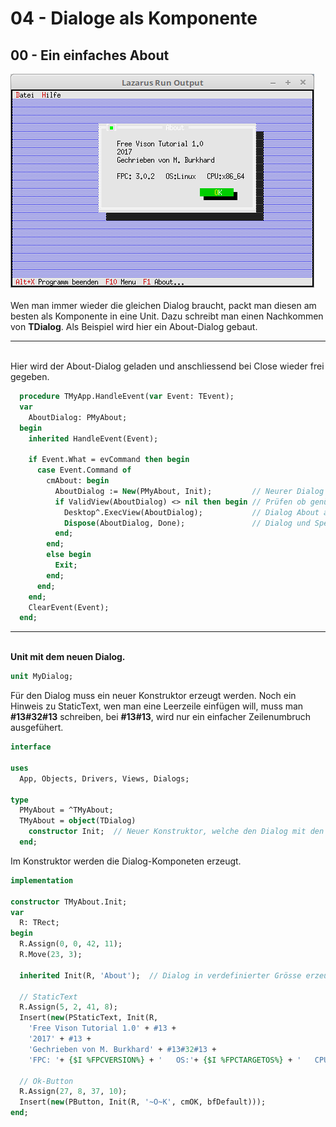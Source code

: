 # 04 - Dialoge als Komponente
## 00 - Ein einfaches About

<img src="image.png" alt="Selfhtml"><br><br>
Wen man immer wieder die gleichen Dialog braucht, packt man diesen am besten als Komponente in eine Unit.
Dazu schreibt man einen Nachkommen von <b>TDialog</b>.
Als Beispiel wird hier ein About-Dialog gebaut.
<hr><br>
Hier wird der About-Dialog geladen und anschliessend bei Close wieder frei gegeben.

```pascal
  procedure TMyApp.HandleEvent(var Event: TEvent);
  var
    AboutDialog: PMyAbout;
  begin
    inherited HandleEvent(Event);

    if Event.What = evCommand then begin
      case Event.Command of
        cmAbout: begin
          AboutDialog := New(PMyAbout, Init);         // Neurer Dialog erzeugen.
          if ValidView(AboutDialog) <> nil then begin // Prüfen ob genügend Speicher.
            Desktop^.ExecView(AboutDialog);           // Dialog About ausführen.
            Dispose(AboutDialog, Done);               // Dialog und Speicher frei geben.
          end;
        end;
        else begin
          Exit;
        end;
      end;
    end;
    ClearEvent(Event);
  end;
```

<hr><br>
<b>Unit mit dem neuen Dialog.</b>

```pascal
unit MyDialog;

```

Für den Dialog muss ein neuer Konstruktor erzeugt werden.
Noch ein Hinweis zu StaticText, wen man eine Leerzeile einfügen will, muss man <b>#13#32#13</b> schreiben, bei <b>#13#13</b>, wird nur ein einfacher Zeilenumbruch ausgefühert.

```pascal
interface

uses
  App, Objects, Drivers, Views, Dialogs;

type
  PMyAbout = ^TMyAbout;
  TMyAbout = object(TDialog)
    constructor Init;  // Neuer Konstruktor, welche den Dialog mit den Komponenten baut.
  end;

```

Im Konstruktor werden die Dialog-Komponeten erzeugt.

```pascal
implementation

constructor TMyAbout.Init;
var
  R: TRect;
begin
  R.Assign(0, 0, 42, 11);
  R.Move(23, 3);

  inherited Init(R, 'About');  // Dialog in verdefinierter Grösse erzeugen.

  // StaticText
  R.Assign(5, 2, 41, 8);
  Insert(new(PStaticText, Init(R,
    'Free Vison Tutorial 1.0' + #13 +
    '2017' + #13 +
    'Gechrieben von M. Burkhard' + #13#32#13 +
    'FPC: '+ {$I %FPCVERSION%} + '   OS:'+ {$I %FPCTARGETOS%} + '   CPU:' + {$I %FPCTARGETCPU%})));

  // Ok-Button
  R.Assign(27, 8, 37, 10);
  Insert(new(PButton, Init(R, '~O~K', cmOK, bfDefault)));
end;

```


